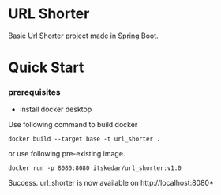 # URL Shorter
Basic Url Shorter project made in Spring Boot. 

# Quick Start

### prerequisites
* install docker desktop

Use following  command to build docker  
```text
docker build --target base -t url_shorter .
```
or use following pre-existing image.

```text
docker run -p 8080:8080 itskedar/url_shorter:v1.0
```
Success. url_shorter is now available on http://localhost:8080*


